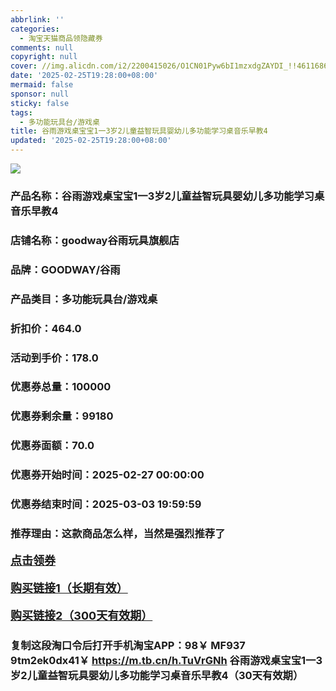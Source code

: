```yaml
---
abbrlink: ''
categories:
  - 淘宝天猫商品领隐藏券
comments: null
copyright: null
cover: //img.alicdn.com/i2/2200415026/O1CN01Pyw6bI1mzxdgZAYDI_!!4611686018427382578-0-item_pic.jpg
date: '2025-02-25T19:28:00+08:00'
mermaid: false
sponsor: null
sticky: false
tags:
  - 多功能玩具台/游戏桌
title: 谷雨游戏桌宝宝1一3岁2儿童益智玩具婴幼儿多功能学习桌音乐早教4
updated: '2025-02-25T19:28:00+08:00'
--- 
```


![](//img.alicdn.com/i2/2200415026/O1CN01Pyw6bI1mzxdgZAYDI_!!4611686018427382578-0-item_pic.jpg)

### 产品名称：谷雨游戏桌宝宝1一3岁2儿童益智玩具婴幼儿多功能学习桌音乐早教4
### 店铺名称：goodway谷雨玩具旗舰店
### 品牌：GOODWAY/谷雨
### 产品类目：多功能玩具台/游戏桌
### 折扣价：464.0
### 活动到手价：178.0
### 优惠券总量：100000
### 优惠券剩余量：99180
### 优惠券面额：70.0
### 优惠券开始时间：2025-02-27 00:00:00	
### 优惠券结束时间：2025-03-03 19:59:59	
### 推荐理由：这款商品怎么样，当然是强烈推荐了

<p style="font-size: 18px; font-weight: bold;">
  <a href="https://uland.taobao.com/coupon/edetail?e=8Jcg3USdA%2FulhHvvyUNXZfh8CuWt5YH5OVuOuRD5gLJMmdsrkidbOWgpcJRl3wFwcV%2FlEyhmp8DlB98Rn5XR0PHRf8T3QivdDKBJ5QaQXcUjJBd9TKMWs2aMsloJGIu6zKDIVqkoj2xFIe9B7aM4tlyiVxVBqhzj4hKRHvrZHlSstOq4wlv%2BpWlzrR4%2BfrcbJgmCxAbXa3qxWS%2B9sC0RvD%2FHxU%2B3bEOmDWQ5VxhtacggJup5pr83WPMNr87aVHyKilZ8XD5fNXz7IYr%2BG5ZU%2BQzktfyse8WcbAvcP2JXlrljuYdk3VGsg9weBHa1BGVimsU0FC5CAifB1MNxh%2BUmfmUFFgz3RBVH&traceId=2166d8db17407296732636749d133b&union_lens=lensId%3AOPT%401740729675%400b516757_0dc5_1954b92ed48_1ed7%4001%40eyJmbG9vcklkIjo3MzM1NH0ie" target="_blank">点击领券</a>
</p>
<p style="font-size: 18px; font-weight: bold;">
  <a href="https://s.click.taobao.com/t?e=m%3D2%26s%3DhEb6B0M6v71w4vFB6t2Z2ueEDrYVVa64K7Vc7tFgwiHjf2vlNIV67kkfnVn6TwKdgL3PGTnk8Mb3ID%2FV1RqsF4wnCJeELi4I%2FIEn%2BS1IjHAB0ghlTd7WlZVm%2FOAUUFw71qrpxiwMoCNxc1AtbZGVS20oVrW21RWjoEFCeLSnAKMLZMqoQW%2BfuLV7Mh%2FzulIELQl9mEirfI%2FSI84nNuHK8k%2F3BWnTz1rhKN9e0B40GYRXReCFNSlMVQoAvJiNMUmugKwKNXxngWCMJi1gYBJvNFSsXCNd9EoxE59iYTGkDbWFi4V5KBpmMvihX1B7xK1MG%2FJBptfBxerGJe8N%2FwNpGw%3D%3D" target="_blank">购买链接1（长期有效）</a>
</p>
<p style="font-size: 18px; font-weight: bold;">
  <a href="https://s.click.taobao.com/nq1vOYs" target="_blank">购买链接2（300天有效期）</a>
</p>

### 复制这段淘口令后打开手机淘宝APP：98￥ MF937 9tm2ek0dx41￥ https://m.tb.cn/h.TuVrGNh  谷雨游戏桌宝宝1一3岁2儿童益智玩具婴幼儿多功能学习桌音乐早教4（30天有效期）
